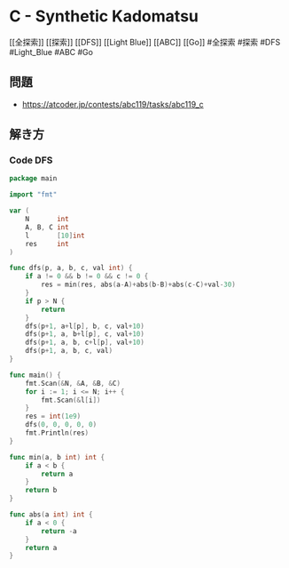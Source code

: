 # C - Synthetic Kadomatsu
[[全探索]] [[探索]] [[DFS]] [[Light Blue]] [[ABC]] [[Go]]
#全探索 #探索 #DFS #Light_Blue #ABC #Go 

## 問題
- https://atcoder.jp/contests/abc119/tasks/abc119_c

## 解き方
### Code DFS
```go
package main

import "fmt"

var (
	N       int
	A, B, C int
	l       [10]int
	res     int
)

func dfs(p, a, b, c, val int) {
	if a != 0 && b != 0 && c != 0 {
		res = min(res, abs(a-A)+abs(b-B)+abs(c-C)+val-30)
	}
	if p > N {
		return
	}
	dfs(p+1, a+l[p], b, c, val+10)
	dfs(p+1, a, b+l[p], c, val+10)
	dfs(p+1, a, b, c+l[p], val+10)
	dfs(p+1, a, b, c, val)
}

func main() {
	fmt.Scan(&N, &A, &B, &C)
	for i := 1; i <= N; i++ {
		fmt.Scan(&l[i])
	}
	res = int(1e9)
	dfs(0, 0, 0, 0, 0)
	fmt.Println(res)
}

func min(a, b int) int {
	if a < b {
		return a
	}
	return b
}

func abs(a int) int {
	if a < 0 {
		return -a
	}
	return a
}
```